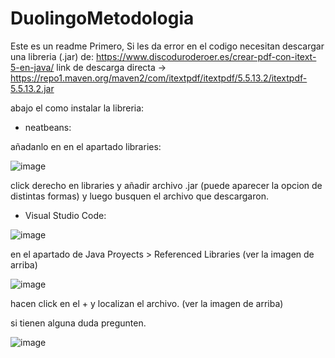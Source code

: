 # DuolingoMetodologia
Este es un readme
Primero, Si les da error en el codigo necesitan descargar una libreria (.jar) de: https://www.discoduroderoer.es/crear-pdf-con-itext-5-en-java/
link de descarga directa -> https://repo1.maven.org/maven2/com/itextpdf/itextpdf/5.5.13.2/itextpdf-5.5.13.2.jar


abajo el como instalar la libreria:

- neatbeans:

añadanlo en en el apartado libraries:

![image](https://github.com/CristhianRudolf7/DuolingoMetodologia/assets/134737468/a3a7f2b9-7b3e-41d6-99ff-9e86b8285b1a)

click derecho en libraries y añadir archivo .jar (puede aparecer la opcion de distintas formas) y luego busquen el archivo que descargaron.

- Visual Studio Code:

![image](https://github.com/CristhianRudolf7/DuolingoMetodologia/assets/134737468/0579ebeb-31af-4667-9c80-4d450ae68acf)

en el apartado de Java Proyects > Referenced Libraries (ver la imagen de arriba)

![image](https://github.com/CristhianRudolf7/DuolingoMetodologia/assets/134737468/5ff2d1a2-5d88-42d4-864d-6de4e8f02893)

hacen click en el + y localizan el archivo. (ver la imagen de arriba)

si tienen alguna duda pregunten.

![image](https://github.com/CristhianRudolf7/DuolingoMetodologia/assets/134737468/ece14dac-b92f-449f-8505-63fba5cfb31f)

